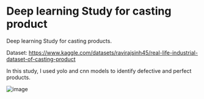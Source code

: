 # Deep learning Study for casting product
Deep learning Study for casting products.


Dataset: https://www.kaggle.com/datasets/ravirajsinh45/real-life-industrial-dataset-of-casting-product

In this study, I used yolo and cnn models to identify defective and perfect products.

![image](https://github.com/user-attachments/assets/41ccb6ce-e4e7-43ad-b0a6-bc7f84a25819)
